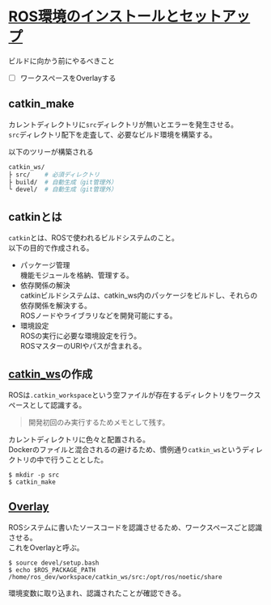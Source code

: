 # [ROS環境のインストールとセットアップ](http://wiki.ros.org/ja/ROS/Tutorials/InstallingandConfiguringROSEnvironment)

ビルドに向かう前にやるべきこと

- [ ] ワークスペースをOverlayする

## catkin_make

カレントディレクトリに`src`ディレクトリが無いとエラーを発生させる。  
`src`ディレクトリ配下を走査して、必要なビルド環境を構築する。

以下のツリーが構築される

```bash
catkin_ws/
├ src/    # 必須ディレクトリ
├ build/  # 自動生成（git管理外）
└ devel/  # 自動生成（git管理外）
```

## catkinとは

`catkin`とは、ROSで使われるビルドシステムのこと。  
以下の目的で作成される。

- パッケージ管理  
  機能モジュールを格納、管理する。
- 依存関係の解決  
  catkinビルドシステムは、catkin_ws内のパッケージをビルドし、それらの依存関係を解決する。  
  ROSノードやライブラリなどを開発可能にする。
- 環境設定  
  ROSの実行に必要な環境設定を行う。  
  ROSマスターのURIやパスが含まれる。

## [catkin_ws](http://wiki.ros.org/ja/catkin/Tutorials/create_a_workspace)の作成

ROSは`.catkin_workspace`という空ファイルが存在するディレクトリをワークスペースとして認識する。

> 開発初回のみ実行するためメモとして残す。

カレントディレクトリに色々と配置される。  
Dockerのファイルと混合されるの避けるため、慣例通り`catkin_ws`というディレクトリの中で行うこととした。

```console
$ mkdir -p src
$ catkin_make
```

## [Overlay](http://wiki.ros.org/ja/catkin/Tutorials/workspace_overlaying)

ROSシステムに書いたソースコードを認識させるため、ワークスペースごと認識させる。  
これをOverlayと呼ぶ。

```console
$ source devel/setup.bash
$ echo $ROS_PACKAGE_PATH
/home/ros_dev/workspace/catkin_ws/src:/opt/ros/noetic/share
```

環境変数に取り込まれ、認識されたことが確認できる。
